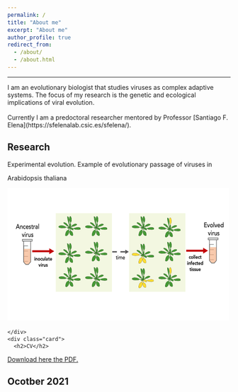 ```yaml
---
permalink: /
title: "About me"
excerpt: "About me"
author_profile: true
redirect_from: 
  - /about/
  - /about.html
---
```

<hr/>
I am an evolutionary biologist that studies viruses as complex adaptive systems. The focus of my research is the genetic and ecological implications of viral evolution.<br/>
<br/>
Currently I am a predoctoral researcher mentored by Professor [Santiago F. Elena](https://sfelenalab.csic.es/sfelena/).<br/>


<div class="row">
  <div class="leftcolumn">
    <div class="card">
      <h2>Research</h2>
      Experimental evolution. Example of evolutionary passage of viruses in <p class="italic">Arabidopsis thaliana</p>
<img src="/images/passage2.png" alt="hi" class="inline" height="300" width="500"/> <br/>

    </div>
    <div class="card">
      <h2>CV</h2>
<a href="https://github.com/GonzalezRvirus/RubenGonzalez.github.io/raw/master/_pages/CV.pdf" target="_blank">Download here the PDF.</a>

<div class="footer">
  <h2>Ocotber 2021</h2>
</div>
